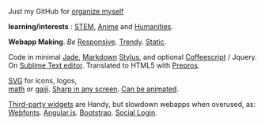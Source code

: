 Just my GitHub for
[organize myself](https://en.wikipedia.org/wiki/5S_%28methodology%29)

**learning/interests** : [STEM](https://en.wikipedia.org/wiki/STEM_fields), [Anime](https://en.wikipedia.org/wiki/Anime) and [Humanities](https://en.wikipedia.org/wiki/Humanities).

**Webapp Making**.
*Be*
[Responsive](https://www.youtube.com/watch?v=snQp757_Rr0). 
[Trendy](http://thenextweb.com/dd/2015/07/24/6-design-trends-taking-over-the-web/). 
[Static](http://www.staticapps.org/). 

Code in minimal [Jade](http://jade-lang.com/), [Markdown](http://daringfireball.net/projects/markdown/)
[Stylus](https://learnboost.github.io/stylus/), and optional [Coffeescript](http://coffeescript.org/) / Jquery. On [Sublime Text editor](http://www.sublimetext.com/). Translated to HTML5 with [Prepros](https://prepros.io/).

[SVG](https://en.wikipedia.org/wiki/Cascading_Style_Sheets) 
for icons, logos,  
[math](https://www.mathjax.org/) or 
[gaiji](https://en.wiktionary.org/wiki/%E5%A4%96%E5%AD%97). 
[Sharp in any screen](https://en.wikipedia.org/wiki/Vector_graphics). 
[Can be animated](http://snapsvg.io).


[Third-party widgets](http://cloudcannon.com/tips/2014/12/12/the-ultimate-list-of-services-for-static-websites.html) are Handy, but slowdown webapps when overused, as: 
[Webfonts](https://www.google.com/fonts).
[Angular.js](http://angularjs.org).
[Bootstrap](http://getbootstrap.com).
[Social Login](https://en.wikipedia.org/wiki/Social_login). 
